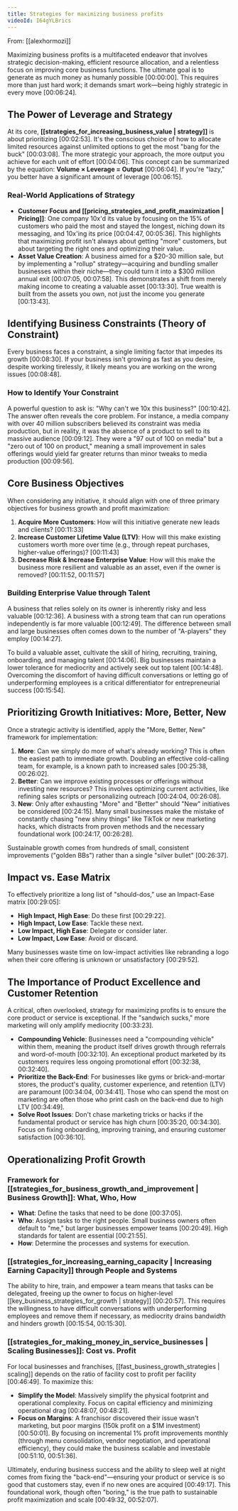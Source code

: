 ```yaml
---
title: Strategies for maximizing business profits
videoId: I64gYLBrics
---
```


From: [[alexhormozi]] <br/> 

Maximizing business profits is a multifaceted endeavor that involves strategic decision-making, efficient resource allocation, and a relentless focus on improving core business functions. The ultimate goal is to generate as much money as humanly possible [00:00:00]. This requires more than just hard work; it demands smart work—being highly strategic in every move [00:06:24].

## The Power of Leverage and Strategy

At its core, **[[strategies_for_increasing_business_value | strategy]]** is about prioritizing [00:02:53]. It's the conscious choice of how to allocate limited resources against unlimited options to get the most "bang for the buck" [00:03:08]. The more strategic your approach, the more output you achieve for each unit of effort [00:04:06]. This concept can be summarized by the equation: **Volume × Leverage = Output** [00:06:04]. If you're "lazy," you better have a significant amount of leverage [00:06:15].

### Real-World Applications of Strategy

*   **Customer Focus and [[pricing_strategies_and_profit_maximization | Pricing]]**: One company 10x'd its value by focusing on the 15% of customers who paid the most and stayed the longest, niching down its messaging, and 10x'ing its price [00:04:47, 00:05:36]. This highlights that maximizing profit isn't always about getting "more" customers, but about targeting the right ones and optimizing their value.
*   **Asset Value Creation**: A business aimed for a $20-30 million sale, but by implementing a "rollup" strategy—acquiring and bundling smaller businesses within their niche—they could turn it into a $300 million annual exit [00:07:05, 00:07:58]. This demonstrates a shift from merely making income to creating a valuable asset [00:13:30]. True wealth is built from the assets you own, not just the income you generate [00:13:43].

## Identifying Business Constraints (Theory of Constraint)

Every business faces a constraint, a single limiting factor that impedes its growth [00:08:30]. If your business isn't growing as fast as you desire, despite working tirelessly, it likely means you are working on the wrong issues [00:08:48].

### How to Identify Your Constraint
A powerful question to ask is: "Why can't we 10x this business?" [00:10:42]. The answer often reveals the core problem. For instance, a media company with over 40 million subscribers believed its constraint was media production, but in reality, it was the absence of a product to sell to its massive audience [00:09:12]. They were a "97 out of 100 on media" but a "zero out of 100 on product," meaning a small improvement in sales offerings would yield far greater returns than minor tweaks to media production [00:09:56].

## Core Business Objectives

When considering any initiative, it should align with one of three primary objectives for business growth and profit maximization:

1.  **Acquire More Customers**: How will this initiative generate new leads and clients? [00:11:33]
2.  **Increase Customer Lifetime Value (LTV)**: How will this make existing customers worth more over time (e.g., through repeat purchases, higher-value offerings)? [00:11:43]
3.  **Decrease Risk & Increase Enterprise Value**: How will this make the business more resilient and valuable as an asset, even if the owner is removed? [00:11:52, 00:11:57]

### Building Enterprise Value through Talent

A business that relies solely on its owner is inherently risky and less valuable [00:12:36]. A business with a strong team that can run operations independently is far more valuable [00:12:49]. The difference between small and large businesses often comes down to the number of "A-players" they employ [00:14:27].

To build a valuable asset, cultivate the skill of hiring, recruiting, training, onboarding, and managing talent [00:14:06]. Big businesses maintain a lower tolerance for mediocrity and actively seek out top talent [00:14:48]. Overcoming the discomfort of having difficult conversations or letting go of underperforming employees is a critical differentiator for entrepreneurial success [00:15:54].

## Prioritizing Growth Initiatives: More, Better, New

Once a strategic activity is identified, apply the "More, Better, New" framework for implementation:

1.  **More**: Can we simply do more of what's already working? This is often the easiest path to immediate growth. Doubling an effective cold-calling team, for example, is a known path to increased sales [00:25:38, 00:26:02].
2.  **Better**: Can we improve existing processes or offerings without investing new resources? This involves optimizing current activities, like refining sales scripts or personalizing outreach [00:24:04, 00:26:08].
3.  **New**: Only after exhausting "More" and "Better" should "New" initiatives be considered [00:24:15]. Many small businesses make the mistake of constantly chasing "new shiny things" like TikTok or new marketing hacks, which distracts from proven methods and the necessary foundational work [00:24:17, 00:26:28].

Sustainable growth comes from hundreds of small, consistent improvements ("golden BBs") rather than a single "silver bullet" [00:26:37].

## Impact vs. Ease Matrix

To effectively prioritize a long list of "should-dos," use an Impact-Ease matrix [00:29:05]:

*   **High Impact, High Ease**: Do these first [00:29:22].
*   **High Impact, Low Ease**: Tackle these next.
*   **Low Impact, High Ease**: Delegate or consider later.
*   **Low Impact, Low Ease**: Avoid or discard.

Many businesses waste time on low-impact activities like rebranding a logo when their core offering is unknown or unsatisfactory [00:29:52].

## The Importance of Product Excellence and Customer Retention

A critical, often overlooked, strategy for maximizing profits is to ensure the core product or service is exceptional. If the "sandwich sucks," more marketing will only amplify mediocrity [00:33:23].

*   **Compounding Vehicle**: Businesses need a "compounding vehicle" within them, meaning the product itself drives growth through referrals and word-of-mouth [00:32:10]. An exceptional product marketed by its customers requires less ongoing promotional effort [00:32:38, 00:32:40].
*   **Prioritize the Back-End**: For businesses like gyms or brick-and-mortar stores, the product's quality, customer experience, and retention (LTV) are paramount [00:34:04, 00:34:41]. Those who can spend the most on marketing are often those who print cash on the back-end due to high LTV [00:34:49].
*   **Solve Root Issues**: Don't chase marketing tricks or hacks if the fundamental product or service has high churn [00:35:20, 00:34:30]. Focus on fixing onboarding, improving training, and ensuring customer satisfaction [00:36:10].

## Operationalizing Profit Growth

### Framework for [[strategies_for_business_growth_and_improvement | Business Growth]]: What, Who, How

*   **What**: Define the tasks that need to be done [00:37:05].
*   **Who**: Assign tasks to the right people. Small business owners often default to "me," but larger businesses empower teams [00:20:49]. High standards for talent are essential [00:21:55].
*   **How**: Determine the processes and systems for execution.

### [[strategies_for_increasing_earning_capacity | Increasing Earning Capacity]] through People and Systems

The ability to hire, train, and empower a team means that tasks can be delegated, freeing up the owner to focus on higher-level [[key_business_strategies_for_growth | strategy]] [00:20:57]. This requires the willingness to have difficult conversations with underperforming employees and remove them if necessary, as mediocrity drains bandwidth and hinders growth [00:15:54, 00:15:30].

### [[strategies_for_making_money_in_service_businesses | Scaling Businesses]]: Cost vs. Profit

For local businesses and franchises, [[fast_business_growth_strategies | scaling]] depends on the ratio of facility cost to profit per facility [00:46:49]. To maximize this:

*   **Simplify the Model**: Massively simplify the physical footprint and operational complexity. Focus on capital efficiency and minimizing operational drag [00:48:07, 00:48:21].
*   **Focus on Margins**: A franchisor discovered their issue wasn't marketing, but poor margins (150k profit on a $1M investment) [00:50:01]. By focusing on incremental 1% profit improvements monthly (through menu consolidation, vendor negotiation, and operational efficiency), they could make the business scalable and investable [00:51:10, 00:51:36].

Ultimately, enduring business success and the ability to sleep well at night comes from fixing the "back-end"—ensuring your product or service is so good that customers stay, even if no new ones are acquired [00:49:17]. This foundational work, though often "boring," is the true path to sustainable profit maximization and scale [00:49:32, 00:52:07].